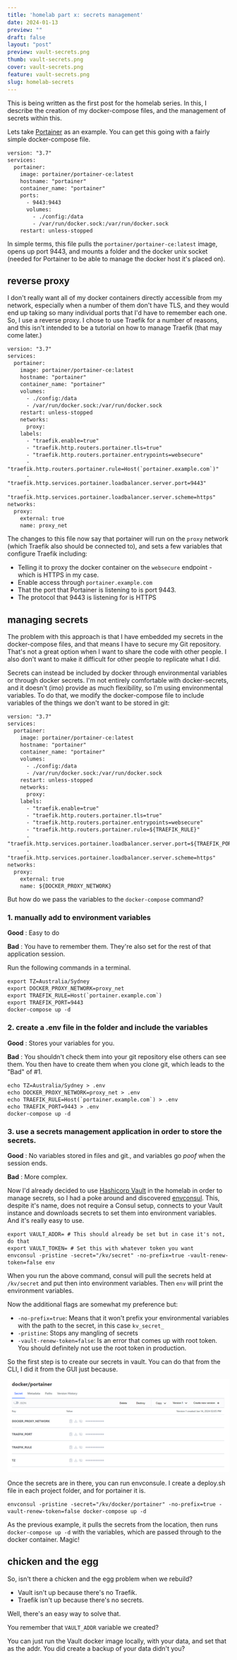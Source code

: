 ```yaml
---
title: 'homelab part x: secrets management'
date: 2024-01-13
preview: ""
draft: false
layout: "post"
preview: vault-secrets.png
thumb: vault-secrets.png
cover: vault-secrets.png
feature: vault-secrets.png
slug: homelab-secrets
---
```


This is being written as the first post for the homelab series. In this, I describe the creation of my docker-compose files, and the management of secrets within this.

Lets take [Portainer](https://www.portainer.io/) as an example. You can get this going with a fairly simple docker-compose file.

```
version: "3.7"
services:
  portainer:
    image: portainer/portainer-ce:latest
    hostname: "portainer"
    container_name: "portainer"
    ports:
      - 9443:9443
      volumes:
        - ./config:/data
        - /var/run/docker.sock:/var/run/docker.sock
    restart: unless-stopped
```
In simple terms, this file pulls the ```portainer/portainer-ce:latest``` image, opens up port 9443, and mounts a folder and the docker unix socket (needed for Portainer to be able to manage the docker host it's placed on). 

## reverse proxy
I don't really want all of my docker containers directly accessible from my network, especially when a number of them don't have TLS, and they would end up taking so many individual ports that I'd have to remember each one. So, I use a reverse proxy. I chose to use Traefik for a number of reasons, and this isn't intended to be a tutorial on how to manage Traefik (that may come later.)

```
version: "3.7"
services:
  portainer:
    image: portainer/portainer-ce:latest
    hostname: "portainer"
    container_name: "portainer"
    volumes:
      - ./config:/data
      - /var/run/docker.sock:/var/run/docker.sock
    restart: unless-stopped
    networks:
      proxy:
    labels:
      - "traefik.enable=true"
      - "traefik.http.routers.portainer.tls=true"
      - "traefik.http.routers.portainer.entrypoints=websecure"
      - "traefik.http.routers.portainer.rule=Host(`portainer.example.com`)"
      - "traefik.http.services.portainer.loadbalancer.server.port=9443"
      - "traefik.http.services.portainer.loadbalancer.server.scheme=https"
networks:
  proxy:
    external: true
    name: proxy_net
```

The changes to this file now say that portainer will run on the ```proxy``` network (which Traefik also should be connected to), and sets a few variables that configure Traefik including:
- Telling it to proxy the docker container on the ```websecure``` endpoint - which is HTTPS in my case.
- Enable access through ```portainer.example.com```
- That the port that Portainer is listening to is port 9443.
- The protocol that 9443 is listening for is HTTPS
  
## managing secrets

The problem with this approach is that I have embedded my secrets in the docker-compose files, and that means I have to secure my Git repository. That's not a great option when I want to share the code with other people. I also don't want to make it difficult for other people to replicate what I did.

Secrets can instead be included by docker through environmental variables or through docker secrets. I'm not entirely comfortable with docker-secrets, and it doesn't (imo) provide as much flexibility, so I'm using environmental variables. To do that, we modify the docker-compose file to include variables of the things we don't want to be stored in git:
```
version: "3.7"
services:
  portainer:
    image: portainer/portainer-ce:latest
    hostname: "portainer"
    container_name: "portainer"
    volumes:
      - ./config:/data
      - /var/run/docker.sock:/var/run/docker.sock
    restart: unless-stopped
    networks:
      proxy:
    labels:
      - "traefik.enable=true"
      - "traefik.http.routers.portainer.tls=true"
      - "traefik.http.routers.portainer.entrypoints=websecure"
      - "traefik.http.routers.portainer.rule=${TRAEFIK_RULE}"
      - "traefik.http.services.portainer.loadbalancer.server.port=${TRAEFIK_PORT}"
      - "traefik.http.services.portainer.loadbalancer.server.scheme=https"
networks:
  proxy:
    external: true
    name: ${DOCKER_PROXY_NETWORK}
```
But how do we pass the variables to the ```docker-compose``` command?

### 1. manually add to environment variables
**Good** : Easy to do

**Bad** : You have to remember them. They're also set for the rest of that application session.

Run the following commands in a terminal.
```
export TZ=Australia/Sydney
export DOCKER_PROXY_NETWORK=proxy_net
export TRAEFIK_RULE=Host(`portainer.example.com`)
export TRAEFIK_PORT=9443
docker-compose up -d

```
### 2. create a .env file in the folder and include the variables


**Good** : Stores your variables for you.

**Bad** : You shouldn't check them into your git repository else others can see them. You then have to create them when you clone git, which leads to the "Bad" of #1.

```
echo TZ=Australia/Sydney > .env
echo DOCKER_PROXY_NETWORK=proxy_net > .env
echo TRAEFIK_RULE=Host(`portainer.example.com`) > .env
echo TRAEFIK_PORT=9443 > .env
docker-compose up -d
```

### 3. use a secrets management application in order to store the secrets.

**Good** : No variables stored in files and git., and variables go *poof* when the session ends.

**Bad** : More complex.

Now I'd already decided to use [Hashicorp Vault](https://www.vaultproject.io/) in the homelab in order to manage secrets, so I had a poke around and discovered [envconsul](https://github.com/hashicorp/envconsul). This, despite it's name, does not require a Consul setup, connects to your Vault instance and downloads secrets to set them into environment variables. And it's really easy to use.

```
export VAULT_ADDR= # This should already be set but in case it's not, do that
export VAULT_TOKEN= # Set this with whatever token you want
envconsul -pristine -secret="/kv/secret" -no-prefix=true -vault-renew-token=false env
```

When you run the above command, consul will pull the secrets held at ```/kv/secret``` and put then into environment variables. Then ```env``` will print the environment variables.

Now the additional flags are somewhat my preference but:
- ```-no-prefix=true```: Means that it won't prefix your environmental variables with the path to the secret, in this case ```kv_secret_```
- ```-pristine```: Stops any mangling of secrets
- ```-vault-renew-token=false```: Is an error that comes up with root token. You should definitely not use the root token in production.

So the first step is to create our secrets in vault. You can do that from the CLI, I did it from the GUI just because.

![](vault-secrets.png)

Once the secrets are in there, you can run envconsule. I create a deploy.sh file in each project folder, and for portainer it is.

```
envconsul -pristine -secret="/kv/docker/portainer" -no-prefix=true -vault-renew-token=false docker-compose up -d
```

As the previous example, it pulls the secrets from the location, then runs ```docker-compose up -d``` with the variables, which are passed through to the docker container. Magic!


## chicken and the egg
So, isn't there a chicken and the egg problem when we rebuild?
- Vault isn't up because there's no Traefik.
- Traefik isn't up because there's no secrets.

Well, there's an easy way to solve that.

You remember that `VAULT_ADDR` variable we created?

You can just run the Vault docker image locally, with your data, and set that as the addr. You did create a backup of your data didn't you?